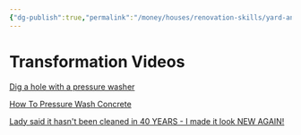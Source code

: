 ```yaml
---
{"dg-publish":true,"permalink":"/money/houses/renovation-skills/yard-and-outside/pressure-wash-the-sidewalk/","tags":["oakmore"],"created":"Jul 05, 2023, 9:44 PM","updated":""}
---
```





# Transformation Videos

[Dig a hole with a pressure washer](https://youtube.com/shorts/W-qL75dGV6k?feature=share)

[How To Pressure Wash Concrete](https://youtu.be/j5q3a9Qofzg)

[Lady said it hasn't been cleaned in 40 YEARS - I made it look NEW AGAIN!](https://youtu.be/DrXHPDF5FxQ)